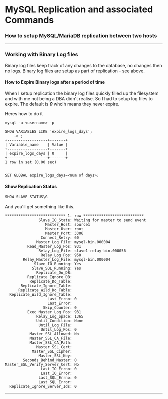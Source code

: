 # MySQL Replication and associated Commands

### How to setup MySQL/MariaDB replication between two hosts


---

### Working with Binary Log files

Binary log files keep track of any changes to the database, no changes then no logs.
Binary log files are setup as part of replication - see above.

#### How to Expire Binary logs after a period of time
When I setup replication the binary log files quickly filled up the filesystem and with me not being a DBA didn't realise.
So I had to setup log files to expire. The default is ***0*** whcih means they never expire.

Heres how to do it
```
mysql -u <username> -p

SHOW VARIABLES LIKE 'expire_logs_days';
    -> ;
+------------------+-------+
| Variable_name    | Value |
+------------------+-------+
| expire_logs_days | 0     |
+------------------+-------+
1 row in set (0.00 sec)


SET GLOBAL expire_logs_days=<num of days>;

```

#### Show Replication Status

```
SHOW SLAVE STATUS\G
```

And you'll get something like this.

```
*************************** 1. row ***************************
               Slave_IO_State: Waiting for master to send event
                  Master_Host: source1
                  Master_User: root
                  Master_Port: 3306
                Connect_Retry: 60
              Master_Log_File: mysql-bin.000004
          Read_Master_Log_Pos: 931
               Relay_Log_File: slave1-relay-bin.000056
                Relay_Log_Pos: 950
        Relay_Master_Log_File: mysql-bin.000004
             Slave_IO_Running: Yes
            Slave_SQL_Running: Yes
              Replicate_Do_DB:
          Replicate_Ignore_DB:
           Replicate_Do_Table:
       Replicate_Ignore_Table:
      Replicate_Wild_Do_Table:
  Replicate_Wild_Ignore_Table:
                   Last_Errno: 0
                   Last_Error:
                 Skip_Counter: 0
          Exec_Master_Log_Pos: 931
              Relay_Log_Space: 1365
              Until_Condition: None
               Until_Log_File:
                Until_Log_Pos: 0
           Master_SSL_Allowed: No
           Master_SSL_CA_File:
           Master_SSL_CA_Path:
              Master_SSL_Cert:
            Master_SSL_Cipher:
               Master_SSL_Key:
        Seconds_Behind_Master: 0
Master_SSL_Verify_Server_Cert: No
                Last_IO_Errno: 0
                Last_IO_Error:
               Last_SQL_Errno: 0
               Last_SQL_Error:
  Replicate_Ignore_Server_Ids: 0

```
---

#### 

